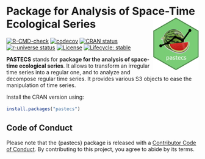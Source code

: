 
<!-- README.md is generated from README.Rmd. Please edit that file -->

# Package for Analysis of Space-Time Ecological Series <a href="https://www.sciviews.org/pastecs"><img src="man/figures/logo.png" align="right" height="138"/></a>

<!-- badges: start -->

[![R-CMD-check](https://github.com/SciViews/pastecs/actions/workflows/R-CMD-check.yaml/badge.svg)](https://github.com/SciViews/pastecs/actions/workflows/R-CMD-check.yaml)
[![codecov](https://codecov.io/gh/SciViews/pastecs/graph/badge.svg?token=6FYPRdhoFJ)](https://codecov.io/gh/SciViews/pastecs)
[![CRAN
status](https://www.r-pkg.org/badges/version/pastecs)](https://cran.r-project.org/package=pastecs)
[![r-universe
status](https://sciviews.r-universe.dev/badges/pastecs)](https://sciviews.r-universe.dev/pastecs)
[![License](https://img.shields.io/badge/license-GPL-blue.svg)](https://www.gnu.org/licenses/gpl-2.0.html)
[![Lifecycle:
stable](https://img.shields.io/badge/lifecycle-stable-brightgreen.svg)](https://www.tidyverse.org/lifecycle/#stable)
<!-- badges: end -->

**PASTECS** stands for **package for the analysis of space-time
ecological series**. It allows to transform an irregular time series
into a regular one, and to analyze and decompose regular time series. It
provides various S3 objects to ease the manipulation of time series.

Install the CRAN version using:

``` r
install.packages("pastecs")
```

## Code of Conduct

Please note that the {pastecs} package is released with a [Contributor
Code of
Conduct](https://contributor-covenant.org/version/2/1/CODE_OF_CONDUCT.html).
By contributing to this project, you agree to abide by its terms.
